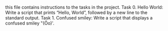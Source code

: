this file contains instructions to the tasks in the project.
Task 0. Hello World: Write a script that prints “Hello, World”, followed by a new line to the standard output.
Task 1. Confused smiley: Write a script that displays a confused smiley "(Ôo)'.
